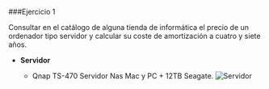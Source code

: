 ###Ejercicio 1

Consultar en el catálogo de alguna tienda de informática el precio de un ordenador tipo servidor y calcular su coste de amortización a cuatro y siete años.

* **Servidor**

	* Qnap TS-470 Servidor Nas Mac y PC + 12TB Seagate.
	![Servidor](/img/server.jpg)
